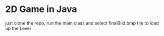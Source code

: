 # 2D Game in Java
just clone the repo, run the main class and select finalBild.bmp file to load up the Level
